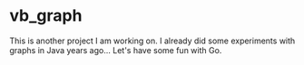 vb_graph
========

This is another project I am working on. I already did some experiments with graphs in Java years ago... Let's have some fun with Go.